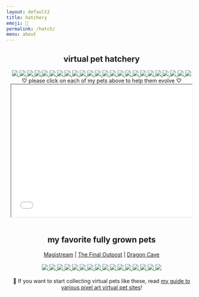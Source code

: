 ```yaml
---
layout: default2
title: hatchery
emoji: 🐣
permalink: /hatch/
menu: about
---
```

<center>
    <h2>virtual pet hatchery</h2>
    <div class="hatchery">
        <a target="other" href="http://magistream.com/creature/14219118#page-body">
            <img src="http://magistream.com/img/14219118.gif"/>
        </a>
        <a target="other" href="http://magistream.com/creature/14217393#page-body">
            <img src="http://magistream.com/img/14217393.gif"/>
        </a>
        <a target="other" href="http://magistream.com/creature/14219156#page-body">
            <img src="http://magistream.com/img/14219156.gif"/>
        </a>
        <a target="other" href="http://magistream.com/creature/14219155#page-body">
            <img src="http://magistream.com/img/14219155.gif"/>
        </a>
        <a target="other" href="http://magistream.com/creature/14218510#page-body">
            <img src="http://magistream.com/img/14218510.gif"/>
        </a>
        <a target="other" href='https://finaloutpost.net/view/2VaPo#main'>
            <img src='https://finaloutpost.net/s/2VaPo.png'>
        </a>
        <a target="other" href='https://finaloutpost.net/view/6XO96#main'>
            <img src='https://finaloutpost.net/s/6XO96.png'>
        </a>
        <a target="other" href='https://finaloutpost.net/view/DdEX6#main'>
            <img src='https://finaloutpost.net/s/DdEX6.png'>
        </a>
        <a target="other" href='https://finaloutpost.net/view/KqFJO#main'>
            <img src='https://finaloutpost.net/s/KqFJO.png'>
        </a>
        <a target="other" href='https://finaloutpost.net/view/20wUR#main'>
            <img src='https://finaloutpost.net/s/20wUR.png'>
        </a>
        <a target="other" href='https://finaloutpost.net/view/FJAeO#main'>
            <img src='https://finaloutpost.net/s/FJAeO.png'>
        </a>
        <a target="other" href='https://finaloutpost.net/view/9Xx2k#main'>
            <img src='https://finaloutpost.net/s/9Xx2k.png'>
        </a>
        <a target="other" href='https://finaloutpost.net/view/zO2w7#main'>
            <img src='https://finaloutpost.net/s/zO2w7.png'>
        </a>
        <a target="other" href="https://dragcave.net/view/51OQh#middle">
            <img src="https://dragcave.net/image/51OQh.gif" style="border-width:0"/>
        </a>
        <a target="other" href="https://dragcave.net/view/mMntk#middle">
            <img src="https://dragcave.net/image/mMntk.gif" style="border-width:0"/>
        </a>
        <a target="other" href="https://dragcave.net/view/6bxvV#middle">
            <img src="https://dragcave.net/image/6bxvV.gif" style="border-width:0"/>
        </a>
        <a target="other" href="https://dragcave.net/view/kNc2v#middle">
            <img src="https://dragcave.net/image/kNc2v.gif" style="border-width:0"/>
        </a>
        <a target="other" href="https://dragcave.net/view/B4CbL#middle">
            <img src="https://dragcave.net/image/B4CbL.gif" style="border-width:0"/>
        </a>
        <a target="other" href="https://dragcave.net/view/DniQU#middle">
            <img src="https://dragcave.net/image/DniQU.gif" style="border-width:0"/>
        </a>
        <a target="other" href="https://dragcave.net/view/sF8WK#middle">
            <img src="https://dragcave.net/image/sF8WK.gif" style="border-width:0"/>
        </a>
        <a target="other" href="https://dragcave.net/view/RP4qL#middle">
            <img src="https://dragcave.net/image/RP4qL.gif" style="border-width:0"/>
        </a>
        <a target="other" href="https://dragcave.net/view/Q6NMw#middle">
            <img src="https://dragcave.net/image/Q6NMw.gif" style="border-width:0"/>
        </a>
        <a target="other" href="https://dragcave.net/view/LU4Cc#middle">
            <img src="https://dragcave.net/image/LU4Cc.gif" style="border-width:0"/>
        </a>
        <a target="other" href="https://dragcave.net/view/fAbTA#middle">
            <img src="https://dragcave.net/image/fAbTA.gif" style="border-width:0"/>
        </a>
        <div class="hatchery-status">
            ♡ please click on each of my pets above to help them evolve ♡
        </div>
        <iframe src="/hatchable.txt" name="other" width="95%" height="350px"></iframe>
    </div>
    <script>
        let isIframeLoadSet = false;
        document.querySelectorAll('a[target="other"]').forEach(el => {
            el.onclick = () => {
                document.querySelector('.hatchery-status').innerText = "loading...";
                if (!isIframeLoadSet) {
                    isIframeLoadSet = true;
                    document.getElementsByName("other")[0].onload = () => {
                        document.querySelector('.hatchery-status').innerText = "thank you!";
                    }
                }
            };
        });
    </script>
    <br>
    <h2>my favorite fully grown pets</h2>
    <a target="_blank" href="https://magistream.com/user/lostletters/Completed">Magistream</a> | 
    <a target="_blank" href="https://finaloutpost.net/visit/lostletters/37592">The Final Outpost</a> | 
    <a target="_blank" href="https://dragcave.net/user/lostletters">Dragon Cave</a>
    <br>
    <br>
        <a target="other" href="https://dragcave.net/view/5r7s2">
            <img src="https://dragcave.net/image/5r7s2.gif" style="border-width:0"/>
        </a>
        <a target="other" href="https://dragcave.net/view/5bqHp">
            <img src="https://dragcave.net/image/5bqHp.gif" style="border-width:0"/>
        </a>
        <a target="other" href="https://dragcave.net/view/PCf1e">
            <img src="https://dragcave.net/image/PCf1e.gif" style="border-width:0"/>
        </a>
        <a target="other" href="https://dragcave.net/view/OVsMx#middle">
            <img src="https://dragcave.net/image/OVsMx.gif" style="border-width:0"/>
        </a>
        <a target="other" href="https://dragcave.net/view/yLmgd#middle">
            <img src="https://dragcave.net/image/yLmgd.gif" style="border-width:0"/>
        </a>
        <a target="other" href="https://dragcave.net/view/aZAqo#middle">
            <img src="https://dragcave.net/image/aZAqo.gif" style="border-width:0"/>
        </a>
        <a target="other" href="https://dragcave.net/view/spPTJ#middle">
            <img src="https://dragcave.net/image/spPTJ.gif" style="border-width:0"/>
        </a>
        <a target="other" href="http://magistream.com/creature/14201225#page-body">
            <img src="http://magistream.com/img/14201225.gif"/>
        </a>
        <a target="other" href="http://magistream.com/creature/14211781">
            <img src="http://magistream.com/img/14211781.gif"/>
        </a>
        <a target="other" href="http://magistream.com/creature/14213565">
            <img src="http://magistream.com/img/14213565.gif"/>
        </a>
        <a target="other" href='https://finaloutpost.net/view/ohzHb#main'>
            <img src='https://finaloutpost.net/s/ohzHb1.png'>
        </a>
        <a target="other" href='https://finaloutpost.net/view/6tZ5z#main'>
         <img src='https://finaloutpost.net/s/6tZ5z3.png'>
        </a>
        <a target="other" href="http://magistream.com/creature/14199388#page-body">
            <img src="http://magistream.com/img/14199388.gif"/>
        </a>
        <a target="other" href="http://magistream.com/creature/14202717#page-body">
            <img src="http://magistream.com/img/14202717.gif"/>
        </a>
        <a target="other" href="http://magistream.com/creature/14203656#page-body">
            <img src="http://magistream.com/img/14203656.gif"/>
        </a>
        <a target="other" href="http://magistream.com/creature/14215377#page-body">
            <img src="http://magistream.com/img/14215377.gif"/>
        </a>
    <br>
    <br>
    📝 If you want to start collecting virtual pets like these, read <a href="/2022/11/25/virtual-pets.html">my guide to various pixel art virtual pet sites</a>!
</center>